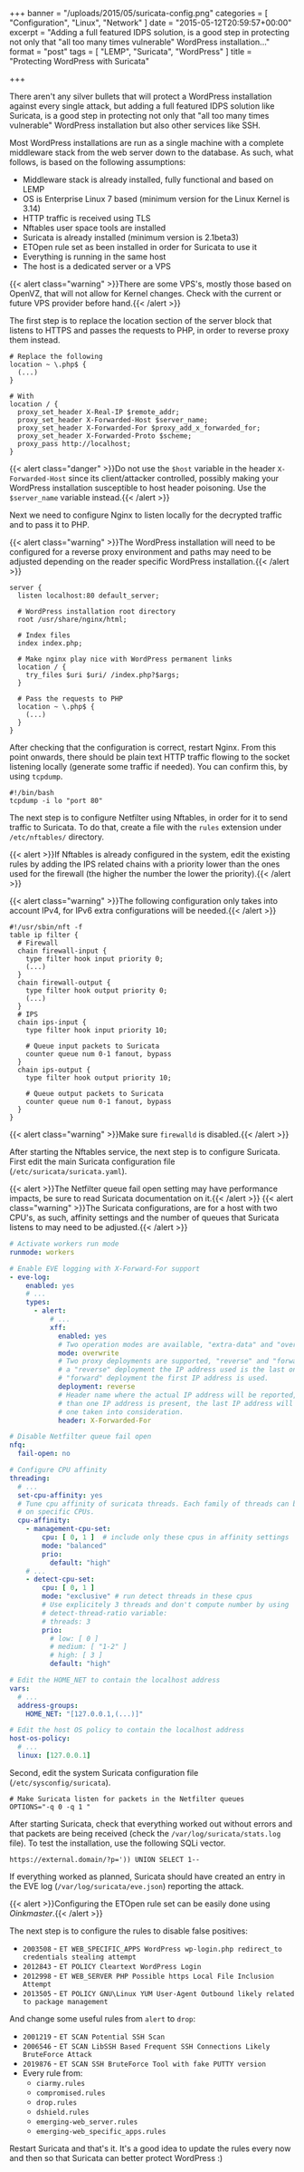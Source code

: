 +++
banner = "/uploads/2015/05/suricata-config.png"
categories = [ "Configuration", "Linux", "Network" ]
date = "2015-05-12T20:59:57+00:00"
excerpt = "Adding a full featured IDPS solution, is a good step in protecting not only that \"all too many times vulnerable\" WordPress installation..."
format = "post"
tags = [ "LEMP", "Suricata", "WordPress" ]
title = "Protecting WordPress with Suricata"

+++

There aren't any silver bullets that will protect a WordPress installation against every single attack, but adding a full featured IDPS solution like Suricata, is a good step in protecting not only that "all too many times vulnerable" WordPress installation but also other services like SSH.

<!--more-->

Most WordPress installations are run as a single machine with a complete middleware stack from the web server down to the database. As such, what follows, is based on the following assumptions:

* Middleware stack is already installed, fully functional and based on LEMP
* OS is Enterprise Linux 7 based (minimum version for the Linux Kernel is 3.14)
* HTTP traffic is received using TLS
* Nftables user space tools are installed
* Suricata is already installed (minimum version is 2.1beta3)
* ETOpen rule set as been installed in order for Suricata to use it
* Everything is running in the same host
* The host is a dedicated server or a VPS

{{< alert class="warning" >}}There are some VPS's, mostly those based on OpenVZ, that will not allow for Kernel changes. Check with the current or future VPS provider before hand.{{< /alert >}}

The first step is to replace the location section of the server block that listens to HTTPS and passes the requests to PHP, in order to reverse proxy them instead.

```plaintext {linenos=inline}
# Replace the following
location ~ \.php$ {
  (...)
}

# With
location / {
  proxy_set_header X-Real-IP $remote_addr;
  proxy_set_header X-Forwarded-Host $server_name;
  proxy_set_header X-Forwarded-For $proxy_add_x_forwarded_for;
  proxy_set_header X-Forwarded-Proto $scheme;
  proxy_pass http://localhost;
}
```

{{< alert class="danger" >}}Do not use the `$host` variable in the header `X-Forwarded-Host` since its client/attacker controlled, possibly making your WordPress installation susceptible to host header poisoning. Use the `$server_name` variable instead.{{< /alert >}}

Next we need to configure Nginx to listen locally for the decrypted traffic and to pass it to PHP.

{{< alert class="warning" >}}The WordPress installation will need to be configured for a reverse proxy environment and paths may need to be adjusted depending on the reader specific WordPress installation.{{< /alert >}}

```plaintext {linenos=inline}
server {
  listen localhost:80 default_server;

  # WordPress installation root directory
  root /usr/share/nginx/html;

  # Index files
  index index.php;

  # Make nginx play nice with WordPress permanent links
  location / {
    try_files $uri $uri/ /index.php?$args;
  }

  # Pass the requests to PHP
  location ~ \.php$ {
    (...)
  }
}
```

After checking that the configuration is correct, restart Nginx. From this point onwards, there should be plain text HTTP traffic flowing to the socket listening locally (generate some traffic if needed). You can confirm this, by using `tcpdump`.

```shell {linenos=inline}
#!/bin/bash
tcpdump -i lo "port 80"
```

The next step is to configure Netfilter using Nftables, in order for it to send traffic to Suricata. To do that, create a file with the `rules` extension under `/etc/nftables/` directory.

{{< alert >}}If Nftables is already configured in the system, edit the existing rules by adding the IPS related chains with a priority lower than the ones used for the firewall (the higher the number the lower the priority).{{< /alert >}}

{{< alert class="warning" >}}The following configuration only takes into account IPv4, for IPv6 extra configurations will be needed.{{< /alert >}}

```plaintext {linenos=inline}
#!/usr/sbin/nft -f
table ip filter {
  # Firewall
  chain firewall-input {
    type filter hook input priority 0;
    (...)
  }
  chain firewall-output {
    type filter hook output priority 0;
    (...)
  }
  # IPS
  chain ips-input {
    type filter hook input priority 10;

    # Queue input packets to Suricata
    counter queue num 0-1 fanout, bypass
  }
  chain ips-output {
    type filter hook output priority 10;

    # Queue output packets to Suricata
    counter queue num 0-1 fanout, bypass
  }
}
```

{{< alert class="warning" >}}Make sure `firewalld` is disabled.{{< /alert >}}

After starting the Nftables service, the next step is to configure Suricata. First edit the main Suricata configuration file (`/etc/suricata/suricata.yaml`).

{{< alert >}}The Netfilter queue fail open setting may have performance impacts, be sure to read Suricata documentation on it.{{< /alert >}}
{{< alert class="warning" >}}The Suricata configurations, are for a host with two CPU's, as such, affinity settings and the number of queues that Suricata listens to may need to be adjusted.{{< /alert >}}

```yaml {linenos=inline}
# Activate workers run mode
runmode: workers

# Enable EVE logging with X-Forward-For support
- eve-log:
    enabled: yes
    # ...
    types:
      - alert:
          # ...
          xff:
            enabled: yes
            # Two operation modes are available, "extra-data" and "overwrite".
            mode: overwrite
            # Two proxy deployments are supported, "reverse" and "forward". In
            # a "reverse" deployment the IP address used is the last one, in a
            # "forward" deployment the first IP address is used.
            deployment: reverse
            # Header name where the actual IP address will be reported, if more
            # than one IP address is present, the last IP address will be the
            # one taken into consideration.
            header: X-Forwarded-For

# Disable Netfilter queue fail open
nfq:
  fail-open: no

# Configure CPU affinity
threading:
  # ...
  set-cpu-affinity: yes
  # Tune cpu affinity of suricata threads. Each family of threads can be bound
  # on specific CPUs.
  cpu-affinity:
    - management-cpu-set:
        cpu: [ 0, 1 ]  # include only these cpus in affinity settings
        mode: "balanced"
        prio:
          default: "high"
    # ...
    - detect-cpu-set:
        cpu: [ 0, 1 ]
        mode: "exclusive" # run detect threads in these cpus
        # Use explicitely 3 threads and don't compute number by using
        # detect-thread-ratio variable:
        # threads: 3
        prio:
          # low: [ 0 ]
          # medium: [ "1-2" ]
          # high: [ 3 ]
          default: "high"

# Edit the HOME_NET to contain the localhost address
vars:
  # ...
  address-groups:
    HOME_NET: "[127.0.0.1,(...)]"

# Edit the host OS policy to contain the localhost address
host-os-policy:
  # ...
  linux: [127.0.0.1]
```

Second, edit the system Suricata configuration file (`/etc/sysconfig/suricata`).

```shell {linenos=inline}
# Make Suricata listen for packets in the Netfilter queues
OPTIONS="-q 0 -q 1 "
```

After starting Suricata, check that everything worked out without errors and that packets are being received (check the `/var/log/suricata/stats.log` file). To test the installation, use the following SQLi vector.

```plaintext {linenos=inline}
https://external.domain/?p=')) UNION SELECT 1--
```

If everything worked as planned, Suricata should have created an entry in the EVE log (`/var/log/suricata/eve.json`) reporting the attack.

{{< alert >}}Configuring the ETOpen rule set can be easily done using *Oinkmaster*.{{< /alert >}}

The next step is to configure the rules to disable false positives:

* `2003508` - `ET WEB_SPECIFIC_APPS WordPress wp-login.php redirect_to credentials stealing attempt`
* `2012843` - `ET POLICY Cleartext WordPress Login`
* `2012998` - `ET WEB_SERVER PHP Possible https Local File Inclusion Attempt`
* `2013505` - `ET POLICY GNU\Linux YUM User-Agent Outbound likely related to package management`

And change some useful rules from `alert` to `drop`:

* `2001219` - `ET SCAN Potential SSH Scan`
* `2006546` - `ET SCAN LibSSH Based Frequent SSH Connections Likely BruteForce Attack`
* `2019876` - `ET SCAN SSH BruteForce Tool with fake PUTTY version`
* Every rule from:
  * `ciarmy.rules`
  * `compromised.rules`
  * `drop.rules`
  * `dshield.rules`
  * `emerging-web_server.rules`
  * `emerging-web_specific_apps.rules`

Restart Suricata and that's it. It's a good idea to update the rules every now and then so that Suricata can better protect WordPress :)

